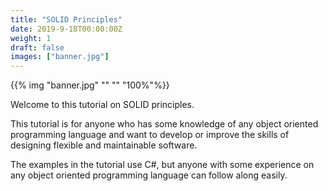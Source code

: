 ```yaml
---
title: "SOLID Principles"
date: 2019-9-18T00:00:00Z
weight: 1
draft: false
images: ["banner.jpg"]
---
```


{{% img "banner.jpg" "" "" "100%"%}}

Welcome to this tutorial on SOLID principles.

This tutorial is for anyone who has some knowledge of any object oriented programming language and want to develop or improve the skills of designing flexible and maintainable software.

The examples in the tutorial use C#, but anyone with some experience on any object oriented programming language can follow along easily.
